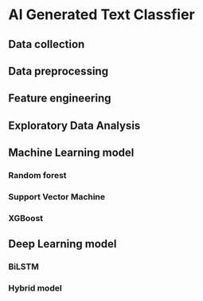# AI Generated Text Classfier
## Data collection 
## Data preprocessing 
## Feature engineering 
## Exploratory Data Analysis 
## Machine Learning model
### Random forest
### Support Vector Machine
### XGBoost
## Deep Learning model
### BiLSTM
### Hybrid model
